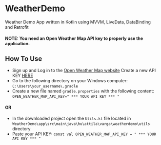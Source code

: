 # WeatherDemo
Weather Demo App written in Kotlin using MVVM, LiveData, DataBinding and Retrofit

#### NOTE: You need an Open Weather Map API key to properly use the application.

## How To Use
* Sign up and Log in to the [Open Weather Map website](https://home.openweathermap.org)
Create a new API KEY [HERE](https://home.openweathermap.org/api_key)
* Go to the following directory on your Windows computer:
`C:\Users\your_username\.gradle`
* Create a new file named `gradle.properties` with the following content:
`OPEN_WEATHER_MAP_API_KEY=" *** YOUR API KEY *** "`

#### OR

* In the downloaded project open the `Utils.kt` file located in `WeatherDemo\app\src\main\java\hu\attila\varga\weatherdemo\utils` directory
* Paste your API KEY:
`const val OPEN_WEATHER_MAP_API_KEY = " *** YOUR API KEY *** "`
